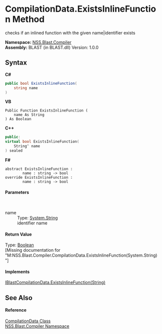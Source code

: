 # CompilationData.ExistsInlineFunction Method 
 

checks if an inlined function with the given name|identifier exists

**Namespace:**&nbsp;<a href="26a25caa-f50b-92ad-f15c-dbb9db1493ae.md">NSS.Blast.Compiler</a><br />**Assembly:**&nbsp;BLAST (in BLAST.dll) Version: 1.0.0

## Syntax

**C#**<br />
``` C#
public bool ExistsInlineFunction(
	string name
)
```

**VB**<br />
``` VB
Public Function ExistsInlineFunction ( 
	name As String
) As Boolean
```

**C++**<br />
``` C++
public:
virtual bool ExistsInlineFunction(
	String^ name
) sealed
```

**F#**<br />
``` F#
abstract ExistsInlineFunction : 
        name : string -> bool 
override ExistsInlineFunction : 
        name : string -> bool 
```


#### Parameters
&nbsp;<dl><dt>name</dt><dd>Type: <a href="https://docs.microsoft.com/dotnet/api/system.string" target="_blank" rel="noopener noreferrer">System.String</a><br />identifier name</dd></dl>

#### Return Value
Type: <a href="https://docs.microsoft.com/dotnet/api/system.boolean" target="_blank" rel="noopener noreferrer">Boolean</a><br />\[Missing <returns> documentation for "M:NSS.Blast.Compiler.CompilationData.ExistsInlineFunction(System.String)"\]

#### Implements
<a href="4af0c3de-c1b9-48e0-2d5d-077591b5d946.md">IBlastCompilationData.ExistsInlineFunction(String)</a><br />

## See Also


#### Reference
<a href="52667f7e-8dc6-6543-e265-fdc90d6834fa.md">CompilationData Class</a><br /><a href="26a25caa-f50b-92ad-f15c-dbb9db1493ae.md">NSS.Blast.Compiler Namespace</a><br />
